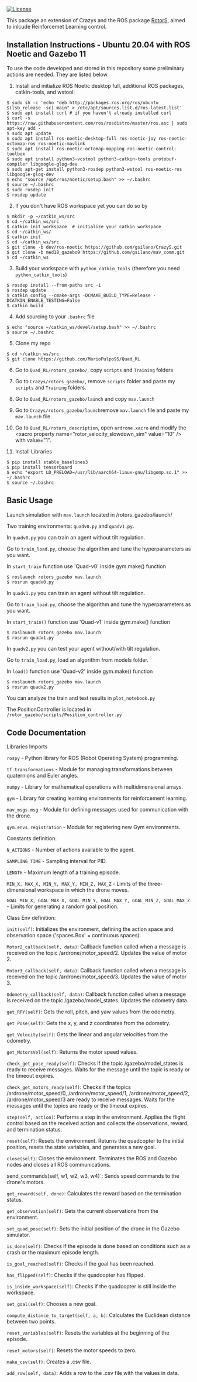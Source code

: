 [![License](https://img.shields.io/badge/License-Apache%202.0-blue.svg)](https://opensource.org/licenses/Apache-2.0)

This package an extension of Crazys and the ROS package [RotorS](https://github.com/ethz-asl/rotors_simulator), aimed to inlcude Reinforcemet Learning control.

Installation Instructions - Ubuntu 20.04 with ROS Noetic and Gazebo 11
-----------------------------------------------------------------------
To use the code developed and stored in this repository some preliminary actions are needed. They are listed below.

1. Install and initialize ROS Noetic desktop full, additional ROS packages, catkin-tools, and wstool:

```console
$ sudo sh -c 'echo "deb http://packages.ros.org/ros/ubuntu $(lsb_release -sc) main" > /etc/apt/sources.list.d/ros-latest.list'
$ sudo apt install curl # if you haven't already installed curl
$ curl -s https://raw.githubusercontent.com/ros/rosdistro/master/ros.asc | sudo apt-key add -
$ sudo apt update
$ sudo apt install ros-noetic-desktop-full ros-noetic-joy ros-noetic-octomap-ros ros-noetic-mavlink
$ sudo apt install ros-noetic-octomap-mapping ros-noetic-control-toolbox
$ sudo apt install python3-vcstool python3-catkin-tools protobuf-compiler libgoogle-glog-dev 
$ sudo apt-get install python3-rosdep python3-wstool ros-noetic-ros libgoogle-glog-dev
$ echo "source /opt/ros/noetic/setup.bash" >> ~/.bashrc
$ source ~/.bashrc
$ sudo rosdep init
$ rosdep update
```

2. If you don't have ROS workspace yet you can do so by

```console
$ mkdir -p ~/catkin_ws/src
$ cd ~/catkin_ws/src
$ catkin_init_workspace  # initialize your catkin workspace
$ cd ~/catkin_ws/
$ catkin init
$ cd ~/catkin_ws/src
$ git clone -b dev/ros-noetic https://github.com/gsilano/CrazyS.git
$ git clone -b med18_gazebo9 https://github.com/gsilano/mav_comm.git
$ cd ~/catkin_ws
```

3. Build your workspace with `python_catkin_tools` (therefore you need `python_catkin_tools`)

```console
$ rosdep install --from-paths src -i
$ rosdep update
$ catkin config --cmake-args -DCMAKE_BUILD_TYPE=Release -DCATKIN_ENABLE_TESTING=False
$ catkin build
```

4. Add sourcing to your `.bashrc` file

```console
$ echo "source ~/catkin_ws/devel/setup.bash" >> ~/.bashrc
$ source ~/.bashrc
```
5. Clone my repo
```console
$ cd ~/catkin_ws/src
$ git clone https://github.com/MarioPulpo95/Quad_RL
```
6. Go to `Quad_RL/rotors_gazebo/`, copy `scripts` and `Training` folders
7. Go to `Crazys/rotors_gazebo/`, remove `scripts` folder and paste my `scripts` and `Training` folders.
8. Go to `Quad_RL/rotors_gazebo/launch` and copy `mav.launch`
9. Go to `Crazys/rotors_gazebo/launch`remove `mav.launch` file and paste my `mav.launch` file.
10. Go to `Quad_RL/rotors_description`, open `ardrone.xacro` and modify the <xacro:property name="rotor_velocity_slowdown_sim" value="10" /> with value="1".

6. Install Libraries

```console
$ pip install stable_baselines3
$ pip install tensorboard
$ echo "export LD_PRELOAD=/usr/lib/aarch64-linux-gnu/libgomp.so.1" >> ~/.bashrc
$ source ~/.bashrc
```

Basic Usage
-----------
Launch simulation with `mav.launch` located in /rotors_gazebo/launch/

Two training environments: `quadv0.py` and `quadv1.py`.

In `quadv0.py` you can train an agent without tilt regulation.



Go to `train_load.py`, choose the algorithm and tune the hyperparameters as you want.

In `start_train` function use 'Quad-v0' inside gym.make() function 

```console
$ roslaunch rotors_gazebo mav.launch
$ rosrun quadv0.py
```
In `quadv1.py` you can train an agent without tilt regulation.

Go to `train_load.py`, choose the algorithm and tune the hyperparameters as you want.

In `start_train()` function use 'Quad-v1' inside gym.make() function 

```console
$ roslaunch rotors_gazebo mav.launch
$ rosrun quadv1.py
```
In `quadv2.py` you can test your agent without/with tilt regulation.

Go to `train_load.py`, load an algorithm from models folder.

In `load()` function use 'Quad-v2' inside gym.make() function 

```console
$ roslaunch rotors_gazebo mav.launch
$ rosrun quadv2.py
```
You can analyze the train and test results in `plot_notebook.py`

The PositionController is located in `/rotor_gazebo/scripts/Position_controller.py`

Code Documentation
------------------
Libraries Imports

`rospy` - Python library for ROS (Robot Operating System) programming.

`tf.transformations` - Module for managing transformations between quaternions and Euler angles.

`numpy` - Library for mathematical operations with multidimensional arrays.

`gym` - Library for creating learning environments for reinforcement learning.

`mav_msgs.msg` - Module for defining messages used for communication with the drone.

`gym.envs.registration` - Module for registering new Gym environments.

Constants definition:

`N_ACTIONS` - Number of actions available to the agent.

`SAMPLING_TIME` - Sampling interval for PID.

`LENGTH` -  Maximum length of a training episode.

`MIN_X, MAX_X, MIN_Y, MAX_Y, MIN_Z, MAX_Z` - Limits of the three-dimensional workspace in which the drone moves.

`GOAL_MIN_X, GOAL_MAX_X, GOAL_MIN_Y, GOAL_MAX_Y, GOAL_MIN_Z, GOAL_MAX_Z` -  Limits for generating a random goal position.

Class Env definition:

`init(self)`:
Initializes the environment, defining the action space and observation space ('spaces.Box' = continuous spaces).

`Motor2_callback(self, data)`:
Callback function called when a message is received on the topic /ardrone/motor_speed/2. Updates the value of motor 2.

`Motor3_callback(self, data)`:
Callback function called when a message is received on the topic /ardrone/motor_speed/3. Updates the value of motor 3.

`Odometry_callback(self, data)`:
Callback function called when a message is received on the topic /gazebo/model_states. Updates the odometry data.

`get_RPY(self)`:
Gets the roll, pitch, and yaw values from the odometry.

`get_Pose(self)`:
Gets the x, y, and z coordinates from the odometry.

`get_Velocity(self)`:
Gets the linear and angular velocities from the odometry.

`get_MotorsVel(self)`:
Returns the motor speed values.

`check_get_pose_ready(self)`:
Checks if the topic /gazebo/model_states is ready to receive messages. Waits for the message until the topic is ready or the timeout expires.

`check_get_motors_ready(self)`:
Checks if the topics /ardrone/motor_speed/0, /ardrone/motor_speed/1, /ardrone/motor_speed/2, /ardrone/motor_speed/3 are ready to receive messages. Waits for the messages until the topics are ready or the timeout expires.

`step(self, action)`:
Performs a step in the environment. Applies the flight control based on the received action and collects the observations, reward, and termination status.

`reset(self)`:
Resets the environment. Returns the quadcopter to the initial position, resets the state variables, and generates a new goal.

`close(self)`:
Closes the environment. Terminates the ROS and Gazebo nodes and closes all ROS communications.

send_commands(self, w1, w2, w3, w4)`:
Sends speed commands to the drone's motors.

`get_reward(self, done)`:
Calculates the reward based on the termination status.

`get_observation(self)`:
Gets the current observations from the environment.

`set_quad_pose(self)`:
Sets the initial position of the drone in the Gazebo simulator.

`is_done(self)`:
Checks if the episode is done based on conditions such as a crash or the maximum episode length.

`is_goal_reached(self)`:
Checks if the goal has been reached.

`has_flipped(self)`:
Checks if the quadcopter has flipped.

`is_inside_workspace(self)`:
Checks if the quadcopter is still inside the workspace.

`set_goal(self)`:
Chooses a new goal.

`compute_distance_to_target(self, a, b)`:
Calculates the Euclidean distance between two points.

`reset_variables(self)`:
Resets the variables at the beginning of the episode.

`reset_motors(self)`:
Resets the motor speeds to zero.

`make_csv(self)`:
Creates a .csv file.

`add_row(self, data)`:
Adds a row to the .csv file with the values in data.
